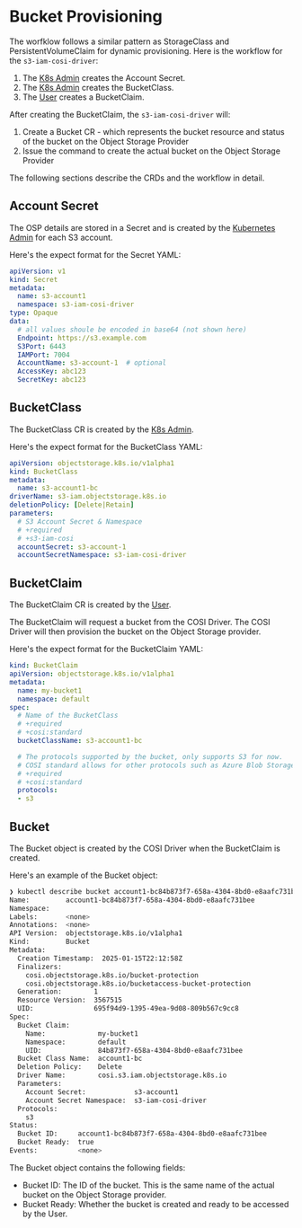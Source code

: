 # Bucket Provisioning

The worfklow follows a similar pattern as StorageClass and PersistentVolumeClaim for dynamic provisioning.  Here is the workflow for the `s3-iam-cosi-driver`:

1. The [K8s Admin](https://github.ibm.com/graphene/s3-iam-cosi-driver/blob/main/docs/design/roles.md) creates the Account Secret.
2. The [K8s Admin](https://github.ibm.com/graphene/s3-iam-cosi-driver/blob/main/docs/design/roles.md) creates the BucketClass.
3. The [User](https://github.ibm.com/graphene/s3-iam-cosi-driver/blob/main/docs/design/roles.md) creates a BucketClaim.

After creating the BucketClaim, the `s3-iam-cosi-driver` will:

1. Create a Bucket CR - which represents the bucket resource and status of the bucket on the Object Storage Provider
2. Issue the command to create the actual bucket on the Object Storage Provider

The following sections describe the CRDs and the workflow in detail.

## Account Secret

The OSP details are stored in a Secret and is created by the [Kubernetes Admin](https://github.ibm.com/graphene/s3-iam-cosi-driver/blob/main/docs/design/roles.md) for each S3 account.

Here's the expect format for the Secret YAML:

```yaml
apiVersion: v1
kind: Secret
metadata:
  name: s3-account1
  namespace: s3-iam-cosi-driver
type: Opaque
data:
  # all values shoule be encoded in base64 (not shown here)
  Endpoint: https://s3.example.com
  S3Port: 6443
  IAMPort: 7004
  AccountName: s3-account-1  # optional
  AccessKey: abc123
  SecretKey: abc123
```

## BucketClass

The BucketClass CR is created by the [K8s Admin](https://github.ibm.com/graphene/s3-iam-cosi-driver/blob/main/docs/design/roles.md).

Here's the expect format for the BucketClass YAML:

```yaml
apiVersion: objectstorage.k8s.io/v1alpha1
kind: BucketClass
metadata:
  name: s3-account1-bc
driverName: s3-iam.objectstorage.k8s.io
deletionPolicy: [Delete|Retain]
parameters:
  # S3 Account Secret & Namespace
  # +required
  # +s3-iam-cosi
  accountSecret: s3-account-1
  accountSecretNamespace: s3-iam-cosi-driver
```

## BucketClaim

The BucketClaim CR is created by the [User](https://github.ibm.com/graphene/s3-iam-cosi-driver/blob/main/docs/design/roles.md).

The BucketClaim will request a bucket from the COSI Driver.  The COSI Driver
will then provision the bucket on the Object Storage provider.

Here's the expect format for the BucketClaim YAML:

```yaml
kind: BucketClaim
apiVersion: objectstorage.k8s.io/v1alpha1
metadata:
  name: my-bucket1
  namespace: default
spec:
  # Name of the BucketClass
  # +required
  # +cosi:standard
  bucketClassName: s3-account1-bc

  # The protocols supported by the bucket, only supports S3 for now.
  # COSI standard allows for other protocols such as Azure Blob Storage and Google Cloud Storage.
  # +required
  # +cosi:standard
  protocols:
  - s3
```

## Bucket

The Bucket object is created by the COSI Driver when the BucketClaim is created.

Here's an example of the Bucket object:

```bash
❯ kubectl describe bucket account1-bc84b873f7-658a-4304-8bd0-e8aafc731bee
Name:         account1-bc84b873f7-658a-4304-8bd0-e8aafc731bee
Namespace:
Labels:       <none>
Annotations:  <none>
API Version:  objectstorage.k8s.io/v1alpha1
Kind:         Bucket
Metadata:
  Creation Timestamp:  2025-01-15T22:12:58Z
  Finalizers:
    cosi.objectstorage.k8s.io/bucket-protection
    cosi.objectstorage.k8s.io/bucketaccess-bucket-protection
  Generation:        1
  Resource Version:  3567515
  UID:               695f94d9-1395-49ea-9d08-809b567c9cc8
Spec:
  Bucket Claim:
    Name:             my-bucket1
    Namespace:        default
    UID:              84b873f7-658a-4304-8bd0-e8aafc731bee
  Bucket Class Name:  account1-bc
  Deletion Policy:    Delete
  Driver Name:        cosi.s3.iam.objectstorage.k8s.io
  Parameters:
    Account Secret:            s3-account1
    Account Secret Namespace:  s3-iam-cosi-driver
  Protocols:
    s3
Status:
  Bucket ID:     account1-bc84b873f7-658a-4304-8bd0-e8aafc731bee
  Bucket Ready:  true
Events:          <none>
```

The Bucket object contains the following fields:

- Bucket ID: The ID of the bucket.  This is the same name of the actual bucket on the Object Storage provider.
- Bucket Ready: Whether the bucket is created and ready to be accessed by the User.
